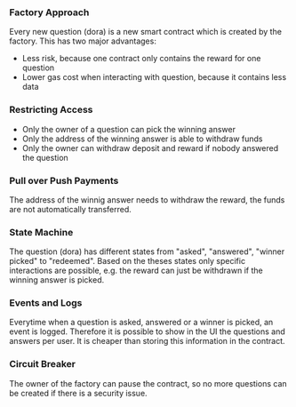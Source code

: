 ### Factory Approach

Every new question (dora) is a new smart contract which is created by the factory. This has two major advantages:
 - Less risk, because one contract only contains the reward for one question
 - Lower gas cost when interacting with question, because it contains less data

### Restricting Access

- Only the owner of a question can pick the winning answer
- Only the address of the winning answer is able to withdraw funds
- Only the owner can withdraw deposit and reward if nobody answered the question

### Pull over Push Payments

The address of the winnig answer needs to withdraw the reward, the funds are not automatically transferred.

### State Machine

The question (dora) has different states from "asked", "answered", "winner picked" to "redeemed". Based on the theses states only specific interactions are possible, e.g. the reward can just be withdrawn if the winning answer is picked. 

### Events and Logs

Everytime when a question is asked, answered or a winner is picked, an event is logged. Therefore it is possible to show in the UI the questions and answers per user. It is cheaper than storing this information in the contract.

### Circuit Breaker

The owner of the factory can pause the contract, so no more questions can be created if there is a security issue.
